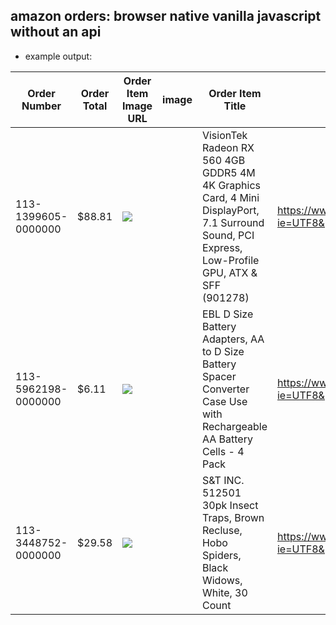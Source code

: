 ## amazon orders: browser native vanilla javascript without an api

* example output:

<table>
  <thead>
    <tr>
      <th>Order Number</th>
      <th>Order Total</th>
      <th>Order Item Image URL</th>
      <th>image</th>
      <th>Order Item Title</th>
      <th>Order Item URL</th>
      <th>Order Item ID</th>
      <th>Order Invoice URL</th>
      <th>Refund Issued</th>
    </tr>
  </thead>
  <tbody>
    <tr>
      <td>113-1399605-0000000</td>
      <td>$88.81</td>
      <td><img src="https://m.media-amazon.com/images/I/415fIcHztqL._SY90_.jpg" /></td>
      <td></td>
      <td>VisionTek Radeon RX 560 4GB GDDR5 4M 4K Graphics Card, 4 Mini DisplayPort, 7.1 Surround Sound, PCI Express, Low-Profile GPU, ATX &amp; SFF (901278)</td>
      <td><a href="https://www.amazon.com/gp/product/B07WHF289F/ref=ppx_yo_dt_b_asin_title_o01_s00?ie=UTF8&amp;psc=1">https://www.amazon.com/gp/product/B07WHF289F/ref=ppx_yo_dt_b_asin_title_o01_s00?ie=UTF8&amp;psc=1</a></td>
      <td>B07WHF289F</td>
      <td><a href="https://www.amazon.com/gp/css/summary/print.html/ref=ppx_od_dt_b_invoice?ie=UTF8&amp;orderID=113-1399605-0000000">https://www.amazon.com/gp/css/summary/print.html/ref=ppx_od_dt_b_invoice?ie=UTF8&amp;orderID=113-1399605-0000000</a></td>
      <td>No</td>
    </tr>
    <tr>
      <td>113-5962198-0000000</td>
      <td>$6.11</td>
      <td><img src="https://m.media-amazon.com/images/I/51fYPiEgDvL._SY180_.jpg" /></td>
      <td></td>
      <td>EBL D Size Battery Adapters, AA to D Size Battery Spacer Converter Case Use with Rechargeable AA Battery Cells - 4 Pack</td>
      <td><a href="https://www.amazon.com/gp/product/B075CJT65G/ref=ppx_yo_dt_b_asin_title_o06_s00?ie=UTF8&amp;psc=1">https://www.amazon.com/gp/product/B075CJT65G/ref=ppx_yo_dt_b_asin_title_o06_s00?ie=UTF8&amp;psc=1</a></td>
      <td>B075CJT65G</td>
      <td><a href="https://www.amazon.com/gp/css/summary/print.html/ref=ppx_od_dt_b_invoice?ie=UTF8&amp;orderID=113-5962198-0000000">https://www.amazon.com/gp/css/summary/print.html/ref=ppx_od_dt_b_invoice?ie=UTF8&amp;orderID=113-5962198-0000000</a></td>
      <td>No</td>
    </tr>
        <tr>
      <td>113-3448752-0000000</td>
      <td>$29.58</td>
      <td><img src="https://m.media-amazon.com/images/I/51ZNYmUShRL._SY90_.jpg" /></td>
      <td></td>
      <td>S&amp;T INC. 512501 30pk Insect Traps, Brown Recluse, Hobo Spiders, Black Widows, White, 30 Count</td>
      <td><a href="https://www.amazon.com/gp/product/B083FJZC3M/ref=ppx_yo_dt_b_asin_title_o07_s00?ie=UTF8&amp;psc=1">https://www.amazon.com/gp/product/B083FJZC3M/ref=ppx_yo_dt_b_asin_title_o07_s00?ie=UTF8&amp;psc=1</a></td>
      <td>B083FJZC3M</td>
      <td><a href="https://www.amazon.com/gp/css/summary/print.html/ref=ppx_od_dt_b_invoice?ie=UTF8&amp;orderID=113-3448752-0000000">https://www.amazon.com/gp/css/summary/print.html/ref=ppx_od_dt_b_invoice?ie=UTF8&amp;orderID=113-3448752-0000000</a></td>
      <td>No</td>
    </tr>
  </tbody>
</table>